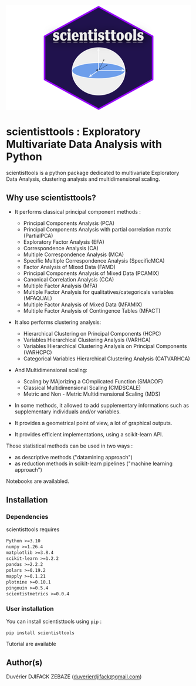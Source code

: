 <center>
    <img src="./figures/scientisttools.svg" alt="centered image" height="50%"/>
</center>

# scientisttools : Exploratory Multivariate Data Analysis with Python

scientisttools is a python package dedicated to multivariate Exploratory Data Analysis, clustering analysis and multidimensional scaling.

## Why use scientisttools?

* It performs classical principal component methods : 
    * Principal Components Analysis (PCA)
    * Principal Components Analysis with partial correlation matrix (PartialPCA)
    * Exploratory Factor Analysis (EFA)
    * Correspondence Analysis (CA)
    * Multiple Correspondence Analysis (MCA)
    * Specific Multiple Correspondence Analysis (SpecificMCA)
    * Factor Analysis of Mixed Data (FAMD)
    * Principal Components Analysis of Mixed Data (PCAMIX)
    * Canonical Correlation Analysis (CCA)
    * Multiple Factor Analysis (MFA)
    * Multiple Factor Analysis for qualitatives/categoricals variables (MFAQUAL)
    * Multiple Factor Analysis of Mixed Data (MFAMIX)
    * Multiple Factor Analysis of Contingence Tables (MFACT)

* It also performs clustering analysis:
    * Hierarchical Clustering on Principal Components (HCPC)
    * Variables Hierarchical Clustering Analysis (VARHCA)
    * Variables Hierarchical Clustering Analysis on Principal Components (VARHCPC)
    * Categorical Variables Hierarchical Clustering Analysis (CATVARHCA)

* And Multidimensional scaling:
    * Scaling by MAjorizing a COmplicated Function (SMACOF)
    * Classical Multidimensional Scaling (CMDSCALE)
    * Metric and Non - Metric Multidimensional Scaling (MDS)
    

* In some methods, it allowed to add supplementary informations such as supplementary individuals and/or variables.
* It provides a geometrical point of view, a lot of graphical outputs.
* It provides efficient implementations, using a scikit-learn API.

Those statistical methods can be used in two ways :
* as descriptive methods ("datamining approach")
* as reduction methods in scikit-learn pipelines ("machine learning approach")




Notebooks are availabled.

## Installation

### Dependencies

scientisttools requires 

```
Python >=3.10
numpy >=1.26.4
matplotlib >=3.8.4
scikit-learn >=1.2.2
pandas >=2.2.2
polars >=0.19.2
mapply >=0.1.21
plotnine >=0.10.1
pingouin >=0.5.4
scientistmetrics >=0.0.4
```

### User installation

You can install scientisttools using `pip` :

```
pip install scientisttools
```

Tutorial are available

## Author(s)

Duvérier DJIFACK ZEBAZE ([duverierdjifack@gmail.com](duverierdjifack@gmail.com))
